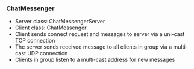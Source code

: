 <h3>ChatMessenger</h3>

<ul>
  <li>Server class: ChatMessengerServer</li>

  <li>Client class: ChatMessenger</li>

  <li>Client sends connect request and messages to server via a uni-cast TCP connection</li>

  <li>The server sends received message to all clients in group via a multi-cast UDP connection</li>

  <li>Clients in group listen to a multi-cast address for new messages</li>
</ul>

